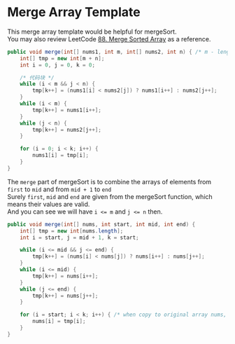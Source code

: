 # Merge Array Template

This merge array template would be helpful for mergeSort.  
You may also review LeetCode [88. Merge Sorted Array](https://github.com/starwavelin/AlgorithmPractice/blob/master/AlgPrac/src/array/MergeSortedArray.java#L122) as a reference.  

```java
public void merge(int[] nums1, int m, int[] nums2, int n) { /* m - length of nums1; n - length of nums2 */
	int[] tmp = new int[m + n];
	int i = 0, j = 0, k = 0;

	/* 代码块 */
	while (i < m && j < n) {
		tmp[k++] = (nums1[i] < nums2[j]) ? nums1[i++] : nums2[j++];
	}
	while (i < m) {
		tmp[k++] = nums1[i++];
	}
	while (j < n) {
		tmp[k++] = nums2[j++];
	}

	for (i = 0; i < k; i++) {
        nums1[i] = tmp[i];
    }
}
```

The ```merge``` part of mergeSort is to combine the arrays of elements from ```first``` to ```mid``` and from ```mid + 1``` to ```end```  
Surely ```first```, ```mid``` and ```end``` are given from the mergeSort function, which means their values are valid.  
And you can see we will have ```i <= m``` and ```j <= n``` then.  

```java
public void merge(int[] nums, int start, int mid, int end) {
	int[] tmp = new int[nums.length];
	int i = start, j = mid + 1, k = start;

	while (i <= mid && j <= end) {
		tmp[k++] = (nums[i] < nums[j]) ? nums[i++] : nums[j++];
	}
	while (i <= mid) {
		tmp[k++] = nums[i++];
	}
	while (j <= end) {
		tmp[k++] = nums[j++];
	}

	for (i = start; i < k; i++) { /* when copy to original array nums, i should start from ```start``` */
		nums[i] = tmp[i];
	}
}
```